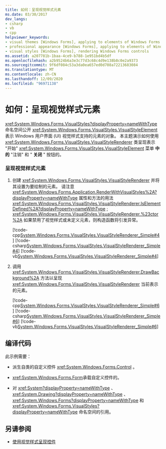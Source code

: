 ```yaml
---
title: 如何：呈现视觉样式元素
ms.date: 03/30/2017
dev_langs:
- csharp
- vb
- cpp
helpviewer_keywords:
- visual themes [Windows Forms], applying to elements of Windows Forms applications
- professional appearance [Windows Forms], applying to elements of Windows Forms applications
- visual styles [Windows Forms], rendering Windows Forms controls
ms.assetid: a207781b-1baa-4ce9-b788-1e951bd4b5df
ms.openlocfilehash: a2b9524b6a3e3c77d3c68c4d9e138b8c0e2a9373
ms.sourcegitcommit: 9f6df084c53a3da0ea657ed0d708a72213683084
ms.translationtype: MT
ms.contentlocale: zh-CN
ms.lasthandoff: 12/09/2020
ms.locfileid: "96971138"
---
```

# <a name="how-to-render-a-visual-style-element"></a>如何：呈现视觉样式元素
<xref:System.Windows.Forms.VisualStyles?displayProperty=nameWithType>命名空间公开 <xref:System.Windows.Forms.VisualStyles.VisualStyleElement> 表示 Windows 用户界面 (UI) 视觉样式支持的元素的对象。 本主题演示如何使用 <xref:System.Windows.Forms.VisualStyles.VisualStyleRenderer> 类呈现表示 "开始" <xref:System.Windows.Forms.VisualStyles.VisualStyleElement> 菜单 **中的** "注销" 和 " **关闭** " 按钮的。  
  
### <a name="to-render-a-visual-style-element"></a>呈现视觉样式元素  
  
1. 创建 <xref:System.Windows.Forms.VisualStyles.VisualStyleRenderer> 并将其设置为要绘制的元素。 请注意 <xref:System.Windows.Forms.Application.RenderWithVisualStyles%2A?displayProperty=nameWithType> 属性和方法的用法 <xref:System.Windows.Forms.VisualStyles.VisualStyleRenderer.IsElementDefined%2A?displayProperty=nameWithType> ; <xref:System.Windows.Forms.VisualStyles.VisualStyleRenderer.%23ctor%2A> 如果禁用了视觉样式或未定义元素，则构造函数将引发异常。  
  
     [!code-cpp[System.Windows.Forms.VisualStyles.VisualStyleRenderer_Simple#4](~/samples/snippets/cpp/VS_Snippets_Winforms/System.Windows.Forms.VisualStyles.VisualStyleRenderer_Simple/cpp/form1.cpp#4)]
     [!code-csharp[System.Windows.Forms.VisualStyles.VisualStyleRenderer_Simple#4](~/samples/snippets/csharp/VS_Snippets_Winforms/System.Windows.Forms.VisualStyles.VisualStyleRenderer_Simple/CS/form1.cs#4)]
     [!code-vb[System.Windows.Forms.VisualStyles.VisualStyleRenderer_Simple#4](~/samples/snippets/visualbasic/VS_Snippets_Winforms/System.Windows.Forms.VisualStyles.VisualStyleRenderer_Simple/VB/form1.vb#4)]  
  
2. 调用 <xref:System.Windows.Forms.VisualStyles.VisualStyleRenderer.DrawBackground%2A> 方法以呈现 <xref:System.Windows.Forms.VisualStyles.VisualStyleRenderer> 当前表示的元素。  
  
     [!code-cpp[System.Windows.Forms.VisualStyles.VisualStyleRenderer_Simple#6](~/samples/snippets/cpp/VS_Snippets_Winforms/System.Windows.Forms.VisualStyles.VisualStyleRenderer_Simple/cpp/form1.cpp#6)]
     [!code-csharp[System.Windows.Forms.VisualStyles.VisualStyleRenderer_Simple#6](~/samples/snippets/csharp/VS_Snippets_Winforms/System.Windows.Forms.VisualStyles.VisualStyleRenderer_Simple/CS/form1.cs#6)]
     [!code-vb[System.Windows.Forms.VisualStyles.VisualStyleRenderer_Simple#6](~/samples/snippets/visualbasic/VS_Snippets_Winforms/System.Windows.Forms.VisualStyles.VisualStyleRenderer_Simple/VB/form1.vb#6)]  
  
## <a name="compiling-the-code"></a>编译代码  
 此示例需要：  
  
- 派生自类的自定义控件 <xref:System.Windows.Forms.Control> 。  
  
- <xref:System.Windows.Forms.Form>承载自定义控件的。  
  
- 对 <xref:System?displayProperty=nameWithType> 、 <xref:System.Drawing?displayProperty=nameWithType> 、 <xref:System.Windows.Forms?displayProperty=nameWithType> 和 <xref:System.Windows.Forms.VisualStyles?displayProperty=nameWithType> 命名空间的引用。  
  
## <a name="see-also"></a>另请参阅

- [使用视觉样式呈现控件](rendering-controls-with-visual-styles.md)
